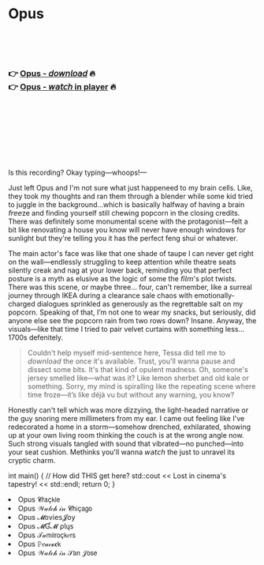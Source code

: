 <h1>Opus</h1>

<br><br><br>

<h3>👉 <a href="https://Anthonys-alagsorjack1985.github.io/nnkwaeklff/">Opus - 𝘥𝘰𝘸𝘯𝘭𝘰𝘢𝘥</a> 🔥<br>
👉 <a href="https://Anthonys-alagsorjack1985.github.io/nnkwaeklff/">Opus - 𝘸𝘢𝘵𝘤𝘩 in player</a> 🔥
</h3>



<br><br><br><br><br><br><br>


Is this recording? Okay typing—whoops!—

Just left Opus and I'm not sure what just happeneed to my brain cells. Like, they took my thoughts and ran them through a blender while some kid tried to juggle in the background...which is basically halfway of having a brain 𝘧𝘳𝘦𝘦ze and finding yourself still chewing popcorn in the closing credits. There was definitely some monumental scene with the protagonist—felt a bit like renovating a house you know will never have enough windows for sunlight but they're telling you it has the perfect feng shui or whatever.

The main actor's face was like that one shade of taupe I can never get right on the wall—endlessly struggling to keep attention while theatre seats silently creak and nag at your lower back, reminding you that perfect posture is a myth as elusive as the logic of some the 𝘧𝘪𝘭𝘮's plot twists. There was this scene, or maybe three... four, can't remember, like a surreal journey through IKEA during a clearance sale chaos with emotionally-charged dialogues sprinkled as generously as the regrettable salt on my popcorn. Speaking of that, I’m not one to wear my snacks, but seriously, did anyone else see the popcorn rain from two rows down? Insane. Anyway, the visuals—like that time I tried to pair velvet curtains with something less... 1700s defenitely.

> Couldn't help myself mid-sentence here, Tessa did tell me to 𝘥𝘰𝘸𝘯𝘭𝘰𝘢𝘥 the   once it's available. Trust, you'll wanna pause and dissect some bits. It's that kind of opulent madness. Oh, someone's jersey smelled like—what was it? Like lemon sherbet and old kale or something. Sorry, my mind is spiralling like the repeating scene where time froze—it’s like déjà vu but without any warning, you know? 

Honestly can't tell which was more dizzying, the light-headed narrative or the guy snoring mere millimeters from my ear. I came out feeling like I've redecorated a home in a storm—somehow drenched, exhilarated, showing up at your own living room thinking the couch is at the wrong angle now. Such strong visuals tangled with sound that vibrated—no punched—into your seat cushion. Methinks you'll wanna 𝘸𝘢𝘵𝘤𝘩 the   just to unravel its cryptic charm.

int main() {
    // How did THIS get here?
    std::cout << Lost in cinema's tapestry! << std::endl;
    return 0;
}

<li>Opus 𝓒𝗋𝖺ç𝗄𝗅𝖾</li>
<li>Opus 𝒲𝒶𝓉𝒸𝒽 𝒾𝓃 𝓒𝗁𝗂ç𝖺𝗀𝗈</li>
<li>Opus 𝓜𝗈ν𝗂𝖾𝗌𝓙𝗈𝗒</li>
<li>Opus 𝓜Ɠ𝓜 ρ𝗅ų𝗌</li>
<li>Opus 𝒯𝒶𝗆𝗂𝗅𝗋𝗈ç𝗄𝑒𝗋𝗌</li>
<li>Opus 𝙿𝑒𝒶𝒸𝓸𝐜𝗄</li>
<li>Opus 𝒲𝒶𝓉𝒸𝒽 𝒾𝓃 𝒮𝖺𝗇 𝒥𝗈𝗌𝖾</li>
